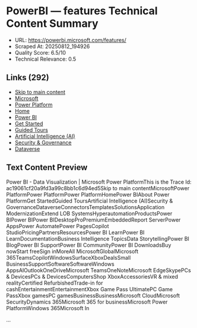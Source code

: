 # PowerBI — features Technical Content Summary

- URL: https://powerbi.microsoft.com/features/
- Scraped At: 20250812_194926
- Quality Score: 6.5/10
- Technical Relevance: 0.5

## Links (292)
- [Skip to main content](javascript:void(0))
- [Microsoft](https://www.microsoft.com)
- [Power Platform](https://www.microsoft.com/en-us/power-platform)
- [Home](https://www.microsoft.com/en-us/power-platform)
- [Power BI](https://www.microsoft.com/en-us/power-platform/products/power-bi)
- [Get Started](https://www.microsoft.com/en-us/power-platform/try-free)
- [Guided Tours](https://guidedtour.microsoft.com/en-us/guidedtour/power-platform/landing)
- [Artificial Intelligence (AI)](https://www.microsoft.com/en-us/power-platform/ai)
- [Security & Governance](https://www.microsoft.com/en-us/power-platform/trusted-cloud)
- [Dataverse](https://www.microsoft.com/en-us/power-platform/dataverse)

## Text Content Preview

Power BI - Data Visualization | Microsoft Power PlatformThis is the Trace Id: ac19061cf20a9fd3a99c8bb1c6d94ed5Skip to main contentMicrosoftPower PlatformPower PlatformPower PlatformHomePower BIAbout Power PlatformGet StartedGuided ToursArtificial Intelligence (AI)Security & GovernanceDataverseConnectorsTemplatesSolutionsApplication ModernizationExtend LOB SystemsHyperautomationProductsPower BIPower BIPower BIDesktopProPremiumEmbeddedReport ServerPower AppsPower AutomatePower PagesCopilot StudioPricingPartnersResourcesPower BI LearnPower BI LearnDocumentationBusiness Intelligence TopicsData StorytellingPower BI BlogPower BI SupportPower BI CommunityPower BI DownloadsBuy nowStart freeSign inMoreAll MicrosoftGlobalMicrosoft 365TeamsCopilotWindowsSurfaceXboxDealsSmall BusinessSupportSoftwareSoftwareWindows AppsAIOutlookOneDriveMicrosoft TeamsOneNoteMicrosoft EdgeSkypePCs & DevicesPCs & DevicesComputersShop XboxAccessoriesVR & mixed realityCertified RefurbishedTrade-in for cashEntertainmentEntertainmentXbox Game Pass UltimatePC Game PassXbox gamesPC gamesBusinessBusinessMicrosoft CloudMicrosoft SecurityDynamics 365Microsoft 365 for businessMicrosoft Power PlatformWindows 365Microsoft In

…